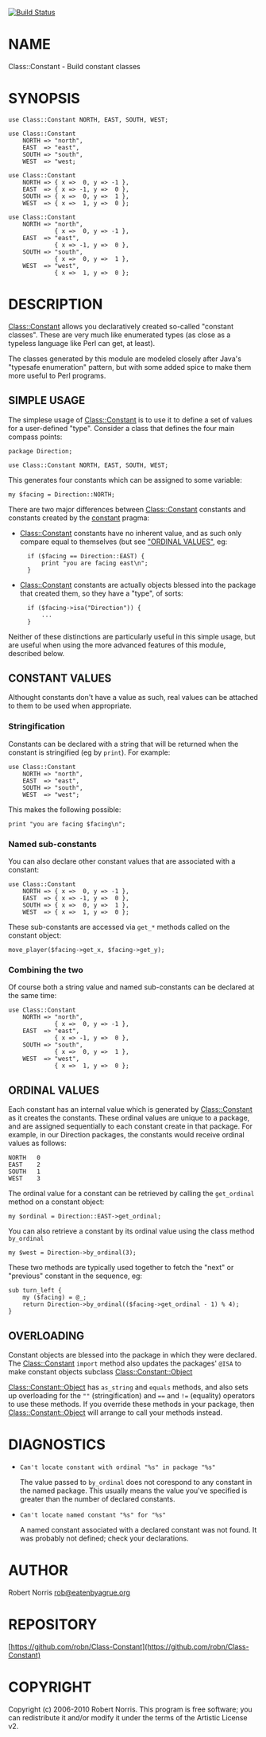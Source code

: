 [![Build Status](https://secure.travis-ci.org/robn/Class-Constant.png)](http://travis-ci.org/robn/Class-Constant)

# NAME

Class::Constant - Build constant classes

# SYNOPSIS

    use Class::Constant NORTH, EAST, SOUTH, WEST;
    
    use Class::Constant
        NORTH => "north",
        EAST  => "east",
        SOUTH => "south",
        WEST  => "west;
    
    use Class::Constant
        NORTH => { x =>  0, y => -1 },
        EAST  => { x => -1, y =>  0 },
        SOUTH => { x =>  0, y =>  1 },
        WEST  => { x =>  1, y =>  0 };
    
    use Class::Constant
        NORTH => "north",
                 { x =>  0, y => -1 },
        EAST  => "east",
                 { x => -1, y =>  0 },
        SOUTH => "south",
                 { x =>  0, y =>  1 },
        WEST  => "west",
                 { x =>  1, y =>  0 };

# DESCRIPTION

[Class::Constant](https://metacpan.org/pod/Class::Constant) allows you declaratively created so-called "constant
classes". These are very much like enumerated types (as close as a typeless
language like Perl can get, at least).

The classes generated by this module are modeled closely after Java's "typesafe
enumeration" pattern, but with some added spice to make them more useful to
Perl programs.

## SIMPLE USAGE

The simplese usage of [Class::Constant](https://metacpan.org/pod/Class::Constant) is to use it to define a set of values
for a user-defined "type". Consider a class that defines the four main compass
points:

    package Direction;
    
    use Class::Constant NORTH, EAST, SOUTH, WEST;

This generates four constants which can be assigned to some variable:

    my $facing = Direction::NORTH;

There are two major differences between [Class::Constant](https://metacpan.org/pod/Class::Constant) constants and
constants created by the [constant](https://metacpan.org/pod/constant) pragma:

- [Class::Constant](https://metacpan.org/pod/Class::Constant) constants have no inherent value, and as such only compare
equal to themselves (but see ["ORDINAL VALUES"](#ordinal-values), eg:

        if ($facing == Direction::EAST) {
            print "you are facing east\n";
        }

- [Class::Constant](https://metacpan.org/pod/Class::Constant) constants are actually objects blessed into the package that
created them, so they have a "type", of sorts:

        if ($facing->isa("Direction")) {
            ...
        }

Neither of these distinctions are particularly useful in this simple usage, but
are useful when using the more advanced features of this module, described
below.

## CONSTANT VALUES

Althought constants don't have a value as such, real values can be attached to
them to be used when appropriate.

### Stringification

Constants can be declared with a string that will be returned when the constant
is stringified (eg by `print`). For example:

    use Class::Constant
        NORTH => "north",
        EAST  => "east",
        SOUTH => "south",
        WEST  => "west";

This makes the following possible:

    print "you are facing $facing\n";

### Named sub-constants

You can also declare other constant values that are associated with a constant:

    use Class::Constant
        NORTH => { x =>  0, y => -1 },
        EAST  => { x => -1, y =>  0 },
        SOUTH => { x =>  0, y =>  1 },
        WEST  => { x =>  1, y =>  0 };

These sub-constants are accessed via `get_*` methods called on the constant
object:

    move_player($facing->get_x, $facing->get_y);

### Combining the two

Of course both a string value and named sub-constants can be declared at the
same time:

    use Class::Constant
        NORTH => "north",
                 { x =>  0, y => -1 },
        EAST  => "east",
                 { x => -1, y =>  0 },
        SOUTH => "south",
                 { x =>  0, y =>  1 },
        WEST  => "west",
                 { x =>  1, y =>  0 };

## ORDINAL VALUES

Each constant has an internal value which is generated by [Class::Constant](https://metacpan.org/pod/Class::Constant) as
it creates the constants. These ordinal values are unique to a package, and are
assigned sequentially to each constant create in that package. For example, in
our Direction packages, the constants would receive ordinal values as follows:

    NORTH   0
    EAST    2
    SOUTH   1
    WEST    3

The ordinal value for a constant can be retrieved by calling the `get_ordinal`
method on a constant object:

    my $ordinal = Direction::EAST->get_ordinal;

You can also retrieve a constant by its ordinal value using the class method
`by_ordinal`

    my $west = Direction->by_ordinal(3);

These two methods are typically used together to fetch the "next" or "previous"
constant in the sequence, eg:

    sub turn_left {
        my ($facing) = @_;
        return Direction->by_ordinal(($facing->get_ordinal - 1) % 4);
    }

## OVERLOADING

Constant objects are blessed into the package in which they were declared. The
[Class::Constant](https://metacpan.org/pod/Class::Constant) `import` method also updates the packages' `@ISA` to make
constant objects subclass [Class::Constant::Object](https://metacpan.org/pod/Class::Constant::Object)

[Class::Constant::Object](https://metacpan.org/pod/Class::Constant::Object) has `as_string` and `equals` methods, and also
sets up overloading for the `""` (stringification) and `==` and `!=`
(equality) operators to use these methods. If you override these methods in
your package, then [Class::Constant::Object](https://metacpan.org/pod/Class::Constant::Object) will arrange to call your methods
instead.

# DIAGNOSTICS

- `Can't locate constant with ordinal "%s" in package "%s"`

    The value passed to `by_ordinal` does not corespond to any constant in the
    named package. This usually means the value you've specified is greater than
    the number of declared constants.

- `Can't locate named constant "%s" for "%s"`

    A named constant associated with a declared constant was not found. It was
    probably not defined; check your declarations.

# AUTHOR

Robert Norris <rob@eatenbyagrue.org>

# REPOSITORY

[https://github.com/robn/Class-Constant](https://github.com/robn/Class-Constant)

# COPYRIGHT

Copyright (c) 2006-2010 Robert Norris. This program is free software; you can
redistribute it and/or modify it under the terms of the Artistic License v2.
